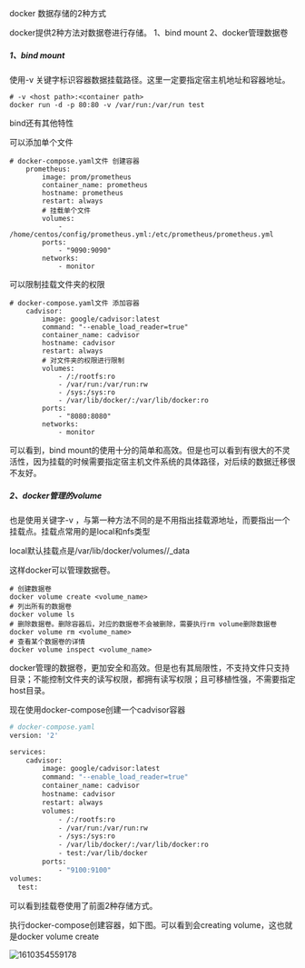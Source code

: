 docker 数据存储的2种方式



docker提供2种方法对数据卷进行存储。 1、bind mount  2、docker管理数据卷

##### 1、bind mount

使用-v 关键字标识容器数据挂载路径。这里一定要指定宿主机地址和容器地址。

```shell
# -v <host path>:<container path>
docker run -d -p 80:80 -v /var/run:/var/run test
```

bind还有其他特性

可以添加单个文件

```shell
# docker-compose.yaml文件 创建容器
	prometheus:
        image: prom/prometheus
        container_name: prometheus
        hostname: prometheus
        restart: always
        # 挂载单个文件
        volumes:
            - /home/centos/config/prometheus.yml:/etc/prometheus/prometheus.yml
        ports:
            - "9090:9090"
        networks:
            - monitor
```

可以限制挂载文件夹的权限

```shell
# docker-compose.yaml文件 添加容器
	cadvisor:
        image: google/cadvisor:latest
        command: "--enable_load_reader=true"
        container_name: cadvisor
        hostname: cadvisor
        restart: always
        # 对文件夹的权限进行限制
        volumes:
            - /:/rootfs:ro
            - /var/run:/var/run:rw
            - /sys:/sys:ro
            - /var/lib/docker/:/var/lib/docker:ro
        ports:
            - "8080:8080"
        networks:
            - monitor
```

可以看到，bind mount的使用十分的简单和高效。但是也可以看到有很大的不灵活性，因为挂载的时候需要指定宿主机文件系统的具体路径，对后续的数据迁移很不友好。



##### 2、docker管理的volume

也是使用关键字-v  ，与第一种方法不同的是不用指出挂载源地址，而要指出一个挂载点。挂载点常用的是local和nfs类型

local默认挂载点是/var/lib/docker/volumes/<volumeName>/_data

这样docker可以管理数据卷。

```shell
# 创建数据卷
docker volume create <volume_name>
# 列出所有的数据卷
docker volume ls
# 删除数据卷。删除容器后，对应的数据卷不会被删除，需要执行rm volume删除数据卷
docker volume rm <volume_name>
# 查看某个数据卷的详情
docker volume inspect <volume_name>
```

docker管理的数据卷，更加安全和高效。但是也有其局限性，不支持文件只支持目录；不能控制文件夹的读写权限，都拥有读写权限；且可移植性强，不需要指定host目录。

现在使用docker-compose创建一个cadvisor容器

```dockerfile
# docker-compose.yaml
version: '2'

services:
    cadvisor:
        image: google/cadvisor:latest
        command: "--enable_load_reader=true"
        container_name: cadvisor
        hostname: cadvisor
        restart: always
        volumes:
            - /:/rootfs:ro
            - /var/run:/var/run:rw
            - /sys:/sys:ro
            - /var/lib/docker/:/var/lib/docker:ro
            - test:/var/lib/docker
        ports:
            - "9100:9100"
volumes:
  test:
```

可以看到挂载卷使用了前面2种存储方式。

执行docker-compose创建容器，如下图。可以看到会creating volume，这也就是docker volume create

![1610354559178](C:\Users\Administrator\AppData\Roaming\Typora\typora-user-images\1610354559178.png)



